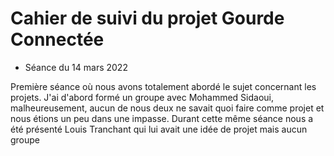 # Cahier de suivi du projet Gourde Connectée

* Séance du 14 mars 2022

Première séance où nous avons totalement abordé le sujet concernant les projets. 
J'ai d'abord formé un groupe avec Mohammed Sidaoui, malheureusement, aucun de nous deux ne savait quoi faire comme projet et nous étions un peu dans une impasse.
Durant cette même séance nous a été présenté Louis Tranchant qui lui avait une idée de projet mais aucun groupe
